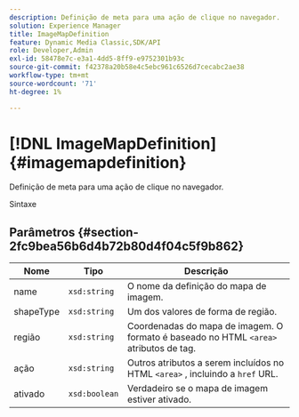 ```yaml
---
description: Definição de meta para uma ação de clique no navegador.
solution: Experience Manager
title: ImageMapDefinition
feature: Dynamic Media Classic,SDK/API
role: Developer,Admin
exl-id: 58478e7c-e3a1-4dd5-8ff9-e9752301b93c
source-git-commit: f42378a20b58e4c5ebc961c6526d7cecabc2ae38
workflow-type: tm+mt
source-wordcount: '71'
ht-degree: 1%

---
```


# [!DNL ImageMapDefinition]{#imagemapdefinition}

Definição de meta para uma ação de clique no navegador.

Sintaxe

## Parâmetros {#section-2fc9bea56b6d4b72b80d4f04c5f9b862}

| Nome | Tipo | Descrição |
|---|---|---|
| name | `xsd:string` | O nome da definição do mapa de imagem. |
| shapeType | `xsd:string` | Um dos valores de forma de região. |
| região | `xsd:string` | Coordenadas do mapa de imagem. O formato é baseado no HTML `<area>` atributos de tag. |
| ação | `xsd:string` | Outros atributos a serem incluídos no HTML `<area>` , incluindo a `href` URL. |
| ativado | `xsd:boolean` | Verdadeiro se o mapa de imagem estiver ativado. |
